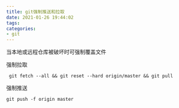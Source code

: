 ```yaml
---
title: git强制推送和拉取
date: 2021-01-26 19:44:02
tags:
categories:
- git
---
```

当本地或远程仓库被破坏时可强制覆盖文件  
                                              
强制拉取
```
 git fetch --all && git reset --hard origin/master && git pull
```
强制推送
```
git push -f origin master
```